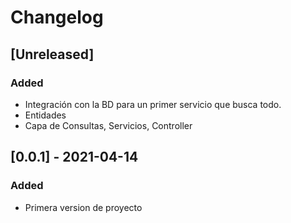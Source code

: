 # Changelog

## [Unreleased]
### Added
- Integración con la BD para un primer servicio que busca todo.
- Entidades
- Capa de Consultas, Servicios, Controller

## [0.0.1] - 2021-04-14
### Added
- Primera version de proyecto
